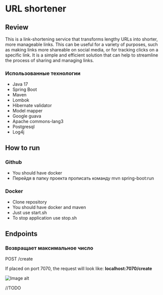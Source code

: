 # URL shortener
## Review
This is a link-shortening service that transforms lengthy URLs into shorter, 
more manageable links. This can be useful for a variety of purposes, 
such as making links more shareable on social media, or for tracking clicks 
on a specific link. It is a simple and efficient solution that can help to streamline 
the process of sharing and managing links.

### Использованные технологии
* Java 17
* Spring Boot
* Maven
* Lombok
* Hibernate validator
* Model mapper
* Google guava
* Apache commons-lang3
* Postgresql
* Log4j

## How to run
### Github
* You should have docker
* Перейдя в папку проекта прописать команду
mvn spring-boot:run

### Docker
* Clone repository
* You should have docker and maven
* Just use start.sh
* To stop application use stop.sh

## Endpoints
### Возвращает максимальное число
POST /create

If placed on port 7070, the request will look like:
**localhost:7070/create**

![Image alt](https://github.com/AntonAcorn/Resources/raw/main/Resources/files/URLShortener/img.png)

//TODO






